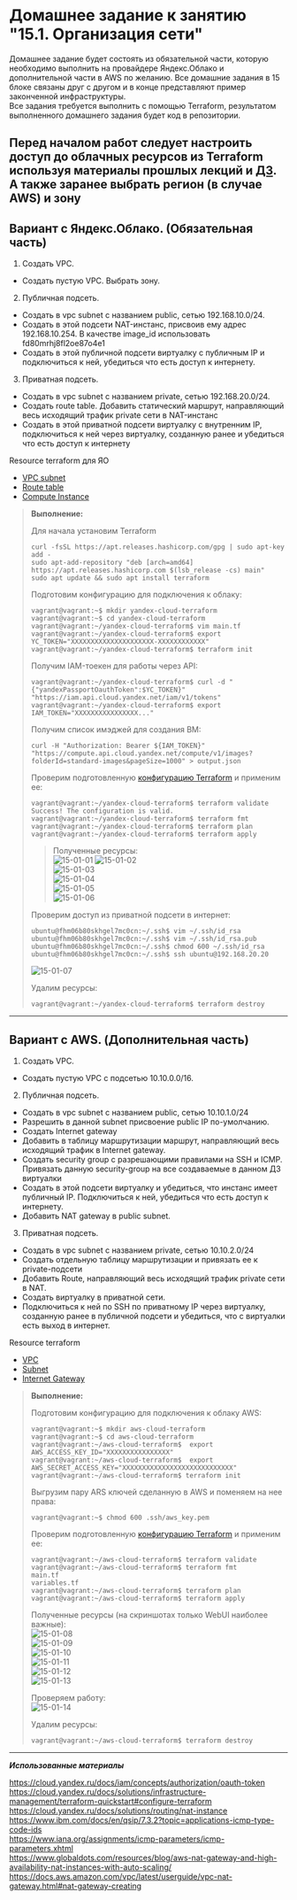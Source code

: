 # Домашнее задание к занятию "15.1. Организация сети"

Домашнее задание будет состоять из обязательной части, которую необходимо выполнить на провайдере Яндекс.Облако и дополнительной части в AWS по желанию. Все домашние задания в 15 блоке связаны друг с другом и в конце представляют пример законченной инфраструктуры.  
Все задания требуется выполнить с помощью Terraform, результатом выполненного домашнего задания будет код в репозитории. 

Перед началом работ следует настроить доступ до облачных ресурсов из Terraform используя материалы прошлых лекций и [ДЗ](https://github.com/netology-code/virt-homeworks/tree/master/07-terraform-02-syntax ). А также заранее выбрать регион (в случае AWS) и зону
---
## Вариант с Яндекс.Облако. (Обязательная часть)

1. Создать VPC.
- Создать пустую VPC. Выбрать зону.
2. Публичная подсеть.
- Создать в vpc subnet с названием public, сетью 192.168.10.0/24.
- Создать в этой подсети NAT-инстанс, присвоив ему адрес 192.168.10.254. В качестве image_id использовать fd80mrhj8fl2oe87o4e1
- Создать в этой публичной подсети виртуалку с публичным IP и подключиться к ней, убедиться что есть доступ к интернету.
3. Приватная подсеть.
- Создать в vpc subnet с названием private, сетью 192.168.20.0/24.
- Создать route table. Добавить статический маршрут, направляющий весь исходящий трафик private сети в NAT-инстанс
- Создать в этой приватной подсети виртуалку с внутренним IP, подключиться к ней через виртуалку, созданную ранее и убедиться что есть доступ к интернету

Resource terraform для ЯО
- [VPC subnet](https://registry.terraform.io/providers/yandex-cloud/yandex/latest/docs/resources/vpc_subnet)
- [Route table](https://registry.terraform.io/providers/yandex-cloud/yandex/latest/docs/resources/vpc_route_table)
- [Compute Instance](https://registry.terraform.io/providers/yandex-cloud/yandex/latest/docs/resources/compute_instance)

> **Выполнение:**    
> 
> Для начала установим Terraform
> ```console
> curl -fsSL https://apt.releases.hashicorp.com/gpg | sudo apt-key add -
> sudo apt-add-repository "deb [arch=amd64] https://apt.releases.hashicorp.com $(lsb_release -cs) main"
> sudo apt update && sudo apt install terraform
> ```
>
> Подготовим конфигурацию для подключения к облаку:
> ```console
> vagrant@vagrant:~$ mkdir yandex-cloud-terraform
> vagrant@vagrant:~$ cd yandex-cloud-terraform
> vagrant@vagrant:~/yandex-cloud-terraform$ vim main.tf
> vagrant@vagrant:~/yandex-cloud-terraform$ export YC_TOKEN="XXXXXXXXXXXXXXXXXXXXX-XXXXXXXXXXXX"
> vagrant@vagrant:~/yandex-cloud-terraform$ terraform init
> ```
>
> Получим IAM-тоекен для работы через API:
> ```console
> vagrant@vagrant:~/yandex-cloud-terraform$ curl -d "{"yandexPassportOauthToken":$YC_TOKEN}" "https://iam.api.cloud.yandex.net/iam/v1/tokens"
> vagrant@vagrant:~/yandex-cloud-terraform$ export IAM_TOKEN="XXXXXXXXXXXXXXXX..."
> ```
>
> Получим список имэджей для создания ВМ:
> ```console
> curl -H "Authorization: Bearer ${IAM_TOKEN}" "https://compute.api.cloud.yandex.net/compute/v1/images?folderId=standard-images&pageSize=1000" > output.json
> ```
>
> Проверим подготовленную [конфигурацию Terraform](yandex-cloud-terraform/main.tf) и применим ее:
> ```console
> vagrant@vagrant:~/yandex-cloud-terraform$ terraform validate
> Success! The configuration is valid.
> vagrant@vagrant:~/yandex-cloud-terraform$ terraform fmt
> vagrant@vagrant:~/yandex-cloud-terraform$ terraform plan
> vagrant@vagrant:~/yandex-cloud-terraform$ terraform apply
> ```
> > Полученные ресурсы:    
> ![15-01-01](img/apply.png)
> ![15-01-02](img/vm.png)    
> ![15-01-03](img/vpc.png)    
> ![15-01-04](img/subnets.png)    
> ![15-01-05](img/ip.png)    
> ![15-01-06](img/routes.png)    
>
> Проверим доступ из приватной подсети в интернет:
> ```console
> ubuntu@fhm06b80skhgel7mc0cn:~/.ssh$ vim ~/.ssh/id_rsa
> ubuntu@fhm06b80skhgel7mc0cn:~/.ssh$ vim ~/.ssh/id_rsa.pub
> ubuntu@fhm06b80skhgel7mc0cn:~/.ssh$ chmod 600 ~/.ssh/id_rsa
> ubuntu@fhm06b80skhgel7mc0cn:~/.ssh$ ssh ubuntu@192.168.20.20
> ```
> ![15-01-07](img/ping.png)    
>
> Удалим ресурсы:
> ```console
> vagrant@vagrant:~/yandex-cloud-terraform$ terraform destroy
> ```


---
## Вариант с  AWS. (Дополнительная часть)

1. Создать VPC.
- Cоздать пустую VPC с подсетью 10.10.0.0/16.
2. Публичная подсеть.
- Создать в vpc subnet с названием public, сетью 10.10.1.0/24
- Разрешить в данной subnet присвоение public IP по-умолчанию. 
- Создать Internet gateway 
- Добавить в таблицу маршрутизации маршрут, направляющий весь исходящий трафик в Internet gateway.
- Создать security group с разрешающими правилами на SSH и ICMP. Привязать данную security-group на все создаваемые в данном ДЗ виртуалки
- Создать в этой подсети виртуалку и убедиться, что инстанс имеет публичный IP. Подключиться к ней, убедиться что есть доступ к интернету.
- Добавить NAT gateway в public subnet.
3. Приватная подсеть.
- Создать в vpc subnet с названием private, сетью 10.10.2.0/24
- Создать отдельную таблицу маршрутизации и привязать ее к private-подсети
- Добавить Route, направляющий весь исходящий трафик private сети в NAT.
- Создать виртуалку в приватной сети.
- Подключиться к ней по SSH по приватному IP через виртуалку, созданную ранее в публичной подсети и убедиться, что с виртуалки есть выход в интернет.

Resource terraform
- [VPC](https://registry.terraform.io/providers/hashicorp/aws/latest/docs/resources/vpc)
- [Subnet](https://registry.terraform.io/providers/hashicorp/aws/latest/docs/resources/subnet)
- [Internet Gateway](https://registry.terraform.io/providers/hashicorp/aws/latest/docs/resources/internet_gateway)




> **Выполнение:**    
> 
> Подготовим конфигурацию для подключения к облаку AWS:
> ```console
> vagrant@vagrant:~$ mkdir aws-cloud-terraform
> vagrant@vagrant:~$ cd aws-cloud-terraform
> vagrant@vagrant:~/aws-cloud-terraform$  export AWS_ACCESS_KEY_ID="XXXXXXXXXXXXXXXX"
> vagrant@vagrant:~/aws-cloud-terraform$  export AWS_SECRET_ACCESS_KEY="XXXXXXXXXXXXXXXXXXXXXXXXXXXX"
> vagrant@vagrant:~/aws-cloud-terraform$ terraform init
> ```
> 
> Выгрузим пару ARS ключей сделанную в AWS и поменяем на нее права:
> ```console
> vagrant@vagrant:~$ chmod 600 .ssh/aws_key.pem
> ```
>
> Проверим подготовленную [конфигурацию Terraform](aws-cloud-terraform/main.tf) и применим ее:
> ```console
> vagrant@vagrant:~/aws-cloud-terraform$ terraform validate
> vagrant@vagrant:~/aws-cloud-terraform$ terraform fmt
> main.tf
> variables.tf
> vagrant@vagrant:~/aws-cloud-terraform$ terraform plan
> vagrant@vagrant:~/aws-cloud-terraform$ terraform apply
> ```
>
> Полученные ресурсы (на скриншотах только WebUI наиболее важные):    
> ![15-01-08](img/aws_sources.png)    
> ![15-01-09](img/aws_routes.png)    
> ![15-01-10](img/aws_subnets.png)    
> ![15-01-11](img/aws_sg.png)    
> ![15-01-12](img/aws_interfaces.png)    
> ![15-01-13](img/aws_private_intance.png)    
> 
> Проверяем работу:    
> ![15-01-14](img/aws_check.png)   
>
> Удалим ресурсы:
> ```console
> vagrant@vagrant:~/aws-cloud-terraform$ terraform destroy
> ```

---

***Использованные материалы***

https://cloud.yandex.ru/docs/iam/concepts/authorization/oauth-token    
https://cloud.yandex.ru/docs/solutions/infrastructure-management/terraform-quickstart#configure-terraform    
https://cloud.yandex.ru/docs/solutions/routing/nat-instance    
https://www.ibm.com/docs/en/qsip/7.3.2?topic=applications-icmp-type-code-ids    
https://www.iana.org/assignments/icmp-parameters/icmp-parameters.xhtml    
https://www.globaldots.com/resources/blog/aws-nat-gateway-and-high-availability-nat-instances-with-auto-scaling/    
https://docs.aws.amazon.com/vpc/latest/userguide/vpc-nat-gateway.html#nat-gateway-creating    
